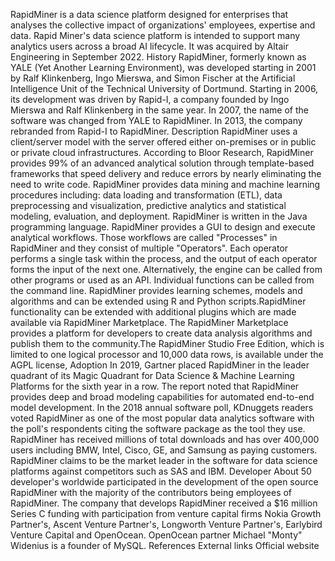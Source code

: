RapidMiner is a data science platform designed for enterprises that
analyses the collective impact of organizations' employees, expertise
and data. Rapid Miner\'s data science platform is intended to support
many analytics users across a broad AI lifecycle. It was acquired by
Altair Engineering in September 2022. History RapidMiner, formerly known
as YALE (Yet Another Learning Environment), was developed starting in
2001 by Ralf Klinkenberg, Ingo Mierswa, and Simon Fischer at the
Artificial Intelligence Unit of the Technical University of Dortmund.
Starting in 2006, its development was driven by Rapid-I, a company
founded by Ingo Mierswa and Ralf Klinkenberg in the same year. In 2007,
the name of the software was changed from YALE to RapidMiner. In 2013,
the company rebranded from Rapid-I to RapidMiner. Description RapidMiner
uses a client/server model with the server offered either on-premises or
in public or private cloud infrastructures. According to Bloor Research,
RapidMiner provides 99% of an advanced analytical solution through
template-based frameworks that speed delivery and reduce errors by
nearly eliminating the need to write code. RapidMiner provides data
mining and machine learning procedures including: data loading and
transformation (ETL), data preprocessing and visualization, predictive
analytics and statistical modeling, evaluation, and deployment.
RapidMiner is written in the Java programming language. RapidMiner
provides a GUI to design and execute analytical workflows. Those
workflows are called "Processes" in RapidMiner and they consist of
multiple "Operators". Each operator performs a single task within the
process, and the output of each operator forms the input of the next
one. Alternatively, the engine can be called from other programs or used
as an API. Individual functions can be called from the command line.
RapidMiner provides learning schemes, models and algorithms and can be
extended using R and Python scripts.RapidMiner functionality can be
extended with additional plugins which are made available via RapidMiner
Marketplace. The RapidMiner Marketplace provides a platform for
developers to create data analysis algorithms and publish them to the
community.The RapidMiner Studio Free Edition, which is limited to one
logical processor and 10,000 data rows, is available under the AGPL
license, Adoption In 2019, Gartner placed RapidMiner in the leader
quadrant of its Magic Quadrant for Data Science & Machine Learning
Platforms for the sixth year in a row. The report noted that RapidMiner
provides deep and broad modeling capabilities for automated end-to-end
model development. In the 2018 annual software poll, KDnuggets readers
voted RapidMiner as one of the most popular data analytics software with
the poll's respondents citing the software package as the tool they use.
RapidMiner has received millions of total downloads and has over 400,000
users including BMW, Intel, Cisco, GE, and Samsung as paying customers.
RapidMiner claims to be the market leader in the software for data
science platforms against competitors such as SAS and IBM. Developer
About 50 developer\'s worldwide participated in the development of the
open source RapidMiner with the majority of the contributors being
employees of RapidMiner. The company that develops RapidMiner received a
\$16 million Series C funding with participation from venture capital
firms Nokia Growth Partner\'s, Ascent Venture Partner\'s, Longworth
Venture Partner\'s, Earlybird Venture Capital and OpenOcean. OpenOcean
partner Michael \"Monty\" Widenius is a founder of MySQL. References
External links Official website
